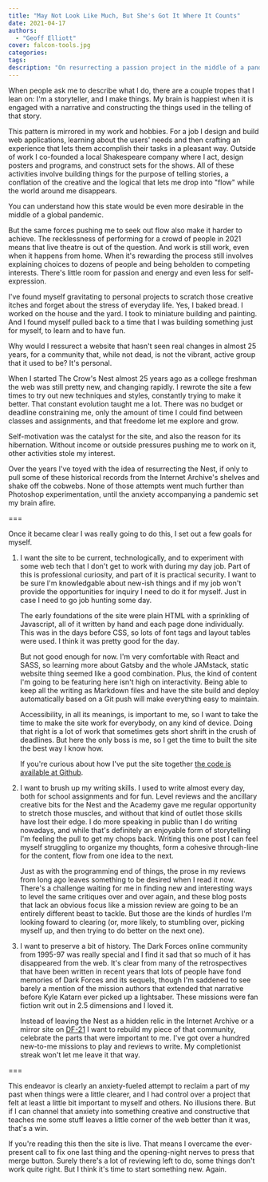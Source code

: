 ```yaml
---
title: "May Not Look Like Much, But She's Got It Where It Counts"
date: 2021-04-17
authors: 
  - "Geoff Elliott"
cover: falcon-tools.jpg
categories:
tags:
description: "On resurrecting a passion project in the middle of a pandemic."
---
```


When people ask me to describe what I do, there are a couple tropes that I lean on: I'm a storyteller, and I make things. My brain is happiest when it is engaged with a narrative and constructing the things used in the telling of that story. 

This pattern is mirrored in my work and hobbies. For a job I design and build web applications, learning about the users' needs and then crafting an experience that lets them accomplish their tasks in a pleasant way.  Outside of work I co-founded a local Shakespeare company where I act, design posters and programs, and construct sets for the shows. All of these activities involve building things for the purpose of telling stories, a conflation of the creative and the logical that lets me drop into "flow" while the world around me disappears.

You can understand how this state would be even more desirable in the middle of a global pandemic.

But the same forces pushing me to seek out flow also make it harder to achieve. The recklessness of performing for a crowd of people in 2021 means that live theatre is out of the question. And work is still work, even when it happens from home. When it's rewarding the process still involves explaining choices to dozens of people and being beholden to competing interests. There's little room for passion and energy and even less for self-expression.

I've found myself gravitating to personal projects to scratch those creative itches and forget about the stress of everyday life. Yes, I baked bread. I worked on the house and the yard. I took to miniature building and painting. And I found myself pulled back to a time that I was building something just for myself, to learn and to have fun.

Why would I ressurect a website that hasn't seen real changes in almost 25 years, for a community that, while not dead, is not the vibrant, active group that it used to be? It's personal.

When I started The Crow's Nest almost 25 years ago as a college freshman the web was still pretty new, and changing rapidly. I rewrote the site a few times to try out new techniques and styles, constantly trying to make it better. That constant evolution taught me a lot. There was no budget or deadline constraining me, only the amount of time I could find between classes and assignments, and that freedome let me explore and grow.

Self-motivation was the catalyst for the site, and also the reason for its hibernation. Without income or outside pressures pushing me to work on it, other activities stole my interest.

Over the years I've toyed with the idea of resurrecting the Nest, if only to pull some of these historical records from the Internet Archive's shelves and shake off the cobwebs. None of those attempts went much further than Photoshop experimentation, until the anxiety accompanying a pandemic set my brain afire.

===

Once it became clear I was really going to do this, I set out a few goals for myself.

1. I want the site to be current, technologically, and to experiment with some web tech that I don't get to work with during my day job. Part of this is professional curiosity, and part of it is practical security. I want to be sure I'm knowledgable about new-ish things and if my job won't provide the opportunities for inquiry I need to do it for myself. Just in case I need to go job hunting some day.

    The early foundations of the site were plain HTML with a sprinkling of Javascript, all of it written by hand and each page done individually. This was in the days before CSS, so lots of font tags and layout tables were used. I think it was pretty good for the day.

    But not good enough for now. I'm very comfortable with React and SASS, so learning more about Gatsby and the whole JAMstack, static website thing seemed like a good combination. Plus, the kind of content I'm going to be featuring here isn't high on interactivity. Being able to keep all the writing as Markdown files and have the site build and deploy automatically based on a Git push will make everything easy to maintain.

    Accessibility, in all its meanings, is important to me, so I want to take the time to make the site work for everybody, on any kind of device. Doing that right is a lot of work that sometimes gets short shrift in the crush of deadlines. But here the only boss is me, so I get the time to built the site the best way I know how.

    If you're curious about how I've put the site together [the code is available at Github](https://github.com/godfrei/crows-nest).

2. I want to brush up my writing skills. I used to write almost every day, both for school assignments and for fun. Level reviews and the ancillary creative bits for the Nest and the Academy gave me regular opportunity to stretch those muscles, and without that kind of outlet those skills have lost their edge. I do more speaking in public than I do writing nowadays, and while that's definitely an enjoyable form of storytelling I'm feeling the pull to get my chops back. Writing this one post I can feel myself struggling to organize my thoughts, form a cohesive through-line for the content, flow from one idea to the next. 

    Just as with the programming end of things, the prose in my reviews from long ago leaves something to be desired when I read it now. There's a challenge waiting for me in finding new and interesting ways to level the same critiques over and over again, and these blog posts that lack an obvious focus like a mission review are going to be an entirely different beast to tackle. But those are the kinds of hurdles I'm looking foward to clearing (or, more likely, to stumbling over, picking myself up, and then trying to do better on the next one).

3. I want to preserve a bit of history. The Dark Forces online community from 1995-97 was really special and I find it sad that so much of it has disappeared from the web. It's clear from many of the retrospectives that have been written in recent years that lots of people have fond memories of Dark Forces and its sequels, though I'm saddened to see barely a mention of the mission authors that extended that narrative before Kyle Katarn ever picked up a lightsaber. These missions were fan fiction writ out in 2.5 dimensions and I loved it.

    Instead of leaving the Nest as a hidden relic in the Internet Archive or a mirror site on [DF-21](https://df-21.net/) I want to rebuild my piece of that community, celebrate the parts that were important to me. I've got over a hundred new-to-me missions to play and reviews to write. My completionist streak won't let me leave it that way.

===

This endeavor is clearly an anxiety-fueled attempt to reclaim a part of my past when things were a little clearer, and I had control over a project that felt at least a little bit important to myself and others. No illusions there. But if I can channel that anxiety into something creative and constructive that teaches me some stuff leaves a little corner of the web better than it was, that's a win.

If you're reading this then the site is live. That means I overcame the ever-present call to fix one last thing and the opening-night nerves to press that merge button. Surely there's a lot of reviewing left to do, some things don't work quite right. But I think it's time to start something new. Again.